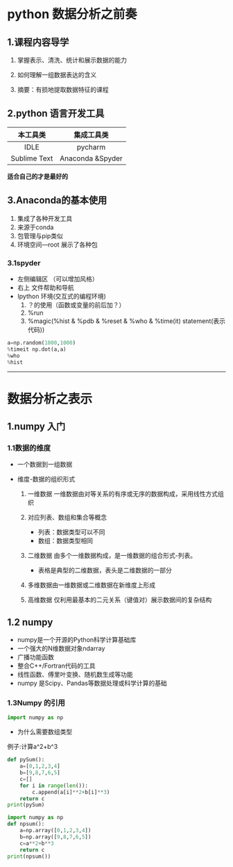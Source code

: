 # python 数据分析之前奏

## 1.课程内容导学

1. 掌握表示、清洗、统计和展示数据的能力

2. 如何理解一组数据表达的含义

3. 摘要：有损地提取数据特征的课程 

## 2.python 语言开发工具

|   本工具类   |    集成工具类    |
| :----------: | :--------------: |
|     IDLE     |     pycharm      |
| Sublime Text | Anaconda &Spyder |

**适合自己的才是最好的**

## 3.Anaconda的基本使用

1. 集成了各种开发工具
2. 来源于conda 
3. 包管理与pip类似
4. 环境空间—root 展示了各种包

### 3.1spyder

* 左侧编辑区 （可以增加风格）
* 右上 文件帮助和导航
* Ipython 环境(交互式的编程环境)
  1. ？的使用（函数或变量的前后加？）
  2. %run
  3. %magic(%hist & %pdb & %reset & %who & %time(it)  statement(表示代码))

```python
a=np.random(1000,1000)
%timeit np.dot(a,a)
%who
%hist
```

***

# 数据分析之表示

## 1.numpy 入门

### 1.1数据的维度

* 一个数据到一组数据

* 维度-数据的组织形式

  1. 一维数据  一维数据由对等关系的有序或无序的数据构成，采用线性方式组织

  2. 对应列表、数组和集合等概念

     * 列表：数据类型可以不同
     * 数组：数据类型相同

  3. 二维数据 由多个一维数据构成，是一维数据的组合形式-列表。

     * 表格是典型的二维数据，表头是二维数据的一部分
     
  4. 多维数据由一维数据或二维数据在新维度上形成
  
  5. 高维数据 仅利用最基本的二元关系（键值对）展示数据间的复杂结构
## 1.2 numpy

* numpy是一个开源的Python科学计算基础库
* 一个强大的N维数据对象ndarray
* 广播功能函数
* 整合C++/Fortran代码的工具
* 线性函数、傅里叶变换、随机数生成等功能
* numpy 是Scipy、Pandas等数据处理或科学计算的基础

### 1.3Numpy 的引用

```python
import numpy as np
```

* 为什么需要数组类型

例子:计算a^2+b^3

```python
def pySum(): 
	a=[0,1,2,3,4]
	b=[9,8,7,6,5]
	c=[]
	for i in range(len()):
		c.append(a[i]**2+b[i]**3)
	return c 
print(pySum)
```

```python
import numpy as np
def npsum():
	a=np.array([0,1,2,3,4])
	b=np.array([9,8,7,6,5])
	c=a**2+b**3
	return c
print(npsum())
```



​     

  





